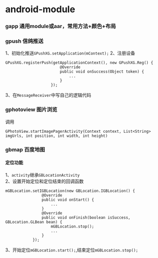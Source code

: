 # android-module

### gapp 通用module或aar，常用方法+颜色+布局

### gpush 信鸽推送
1、初始化推送`GPushXG.setApplication(mContext);`
2、注册设备   
```
GPushXG.registerPush(getApplicationContext(), new GPushXG.Reg() {
                        @Override
                        public void onSuccess(Object token) {
                            ...
                        }
                    });
```
3、在`MessageReceiver`中写自己的逻辑代码

### gphotoview 图片浏览
调用   
```
GPhotoView.startImagePagerActivity(Context context, List<String> imgUrls, int position, int width, int height)
```

### gbmap 百度地图
#### 定位功能
1、`activity`继承`GBLocationActivity`   
2、设置开始定位和定位结束的回调函数   
```
mGBLocation.setIGBLocation(new GBLocation.IGBLocation() {
                @Override
                public void onStart() {
                    ...
                }
                @Override
                public void onFinish(boolean isSuccess, GBLocation.GLBean bean) {
                    mGBLocation.stop();
                    ...
                }
            });
```
3、开始定位`mGBLocation.start();`,结束定位`mGBLocation.stop();`
